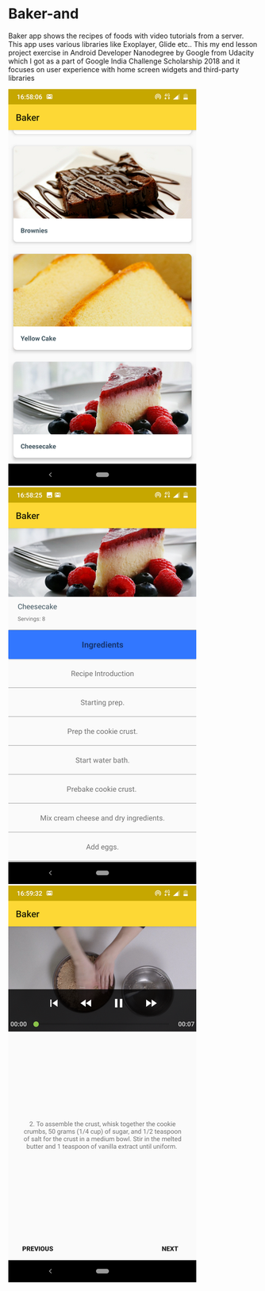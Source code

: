 # Baker-and
Baker app shows the recipes of foods with video tutorials from a server. This app uses various libraries like Exoplayer, Glide etc.. This my end lesson project exercise in Android Developer Nanodegree by Google from Udacity which I got as a part of Google India Challenge Scholarship 2018 and it focuses on user experience with home screen widgets and third-party libraries

![](static/Br1.png) ![](static/Br2.png) ![](static/Br3.png)
